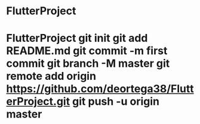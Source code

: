 # FlutterProject
# FlutterProject git init git add README.md git commit -m first commit git branch -M master git remote add origin https://github.com/deortega38/FlutterProject.git git push -u origin master

